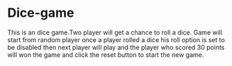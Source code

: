 # Dice-game
This is an dice game.Two player will get a chance to roll a dice.
Game will start from random player once a player rolled a dice his roll option is set to be disabled then next player will play and 
the player who scored 30 points will won the game and click the reset button to start the new game.
